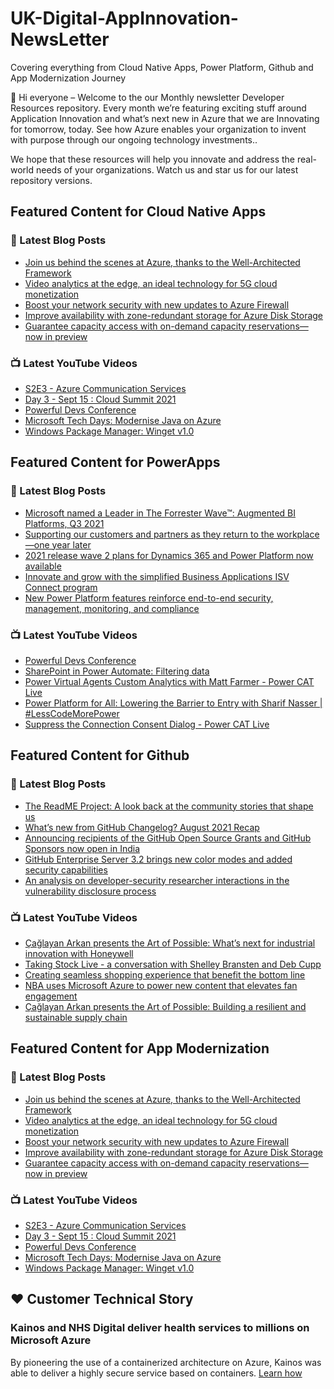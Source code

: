 # UK-Digital-AppInnovation-NewsLetter

Covering everything from Cloud Native Apps, Power Platform, Github and App Modernization Journey

👋 Hi everyone – Welcome to the our Monthly newsletter Developer Resources repository. Every month we’re featuring exciting stuff around Application Innovation and what’s next new in Azure that we are Innovating for tomorrow, today. See how Azure enables your organization to invent with purpose through our ongoing technology investments..


We hope that these resources will help you innovate and address the real-world needs of your organizations. Watch us and star us for our latest repository versions.

## Featured Content for Cloud Native Apps


### 📝 Latest Blog Posts

    
<!-- BLOGCNA:START -->
- [Join us behind the scenes at Azure, thanks to the Well-Architected Framework](https://azure.microsoft.com/blog/join-us-behind-the-scenes-at-azure-thanks-to-the-wellarchitected-framework/)
- [Video analytics at the edge, an ideal technology for 5G cloud monetization](https://azure.microsoft.com/blog/video-analytics-at-the-edge-an-ideal-technology-for-5g-cloud-monetization/)
- [Boost your network security with new updates to Azure Firewall](https://azure.microsoft.com/blog/boost-your-network-security-with-new-updates-to-azure-firewall/)
- [Improve availability with zone-redundant storage for Azure Disk Storage](https://azure.microsoft.com/blog/improve-availability-with-zoneredundant-storage-for-azure-disk-storage/)
- [Guarantee capacity access with on-demand capacity reservations—now in preview](https://azure.microsoft.com/blog/guarantee-capacity-access-with-ondemand-capacity-reservations-now-in-preview/)
<!-- BLOGCNA:END -->

### 📺 Latest YouTube Videos

 
<!-- YOUTUBECNA:START -->
- [S2E3 - Azure Communication Services](https://www.youtube.com/watch?v=0z2UPmm395M)
- [Day 3 - Sept 15 : Cloud Summit 2021](https://www.youtube.com/watch?v=UvhcNpya5Do)
- [Powerful Devs Conference](https://www.youtube.com/watch?v=GAAXdhg4hUI)
- [Microsoft Tech Days: Modernise Java on Azure](https://www.youtube.com/watch?v=rs98ywzLAD8)
- [Windows Package Manager: Winget v1.0](https://www.youtube.com/watch?v=Lk1gbe_JTpY)
<!-- YOUTUBECNA:END -->

##  Featured Content for PowerApps
### 📝 Latest Blog Posts
<!-- BLOGPOWER:START -->
- [Microsoft named a Leader in The Forrester Wave™: Augmented BI Platforms, Q3 2021](https://powerbi.microsoft.com/en-us/blog/microsoft-named-a-leader-in-the-forrester-wave-augmented-bi-platforms-q3-2021/)
- [Supporting our customers and partners as they return to the workplace—one year later](https://cloudblogs.microsoft.com/powerplatform/2021/07/15/supporting-our-customers-and-partners-as-they-return-to-the-workplace-one-year-later/)
- [2021 release wave 2 plans for Dynamics 365 and Power Platform now available](https://cloudblogs.microsoft.com/dynamics365/bdm/2021/07/15/2021-release-wave-2-plans-for-dynamics-365-and-power-platform-now-available/)
- [Innovate and grow with the simplified Business Applications ISV Connect program](https://cloudblogs.microsoft.com/dynamics365/bdm/2021/07/14/innovate-and-grow-with-the-simplified-business-applications-isv-connect-program/)
- [New Power Platform features reinforce end-to-end security, management, monitoring, and compliance](https://cloudblogs.microsoft.com/powerplatform/2021/06/29/new-power-platform-features-reinforce-end-to-end-security-management-monitoring-and-compliance/)
<!-- BLOGPOWER:END -->
 ### 📺 Latest YouTube Videos
    
<!-- YOUTUBEPOWER:START -->
- [Powerful Devs Conference](https://www.youtube.com/watch?v=F5um182cW5o)
- [SharePoint in Power Automate: Filtering data](https://www.youtube.com/watch?v=RzOlShVkNJA)
- [Power Virtual Agents Custom Analytics with Matt Farmer - Power CAT Live](https://www.youtube.com/watch?v=V5rVlv5DkAE)
- [Power Platform for All: Lowering the Barrier to Entry with Sharif Nasser | #LessCodeMorePower](https://www.youtube.com/watch?v=QvTEWM1gDLQ)
- [Suppress the Connection Consent Dialog - Power CAT Live](https://www.youtube.com/watch?v=N0oOW_6JPQs)
<!-- YOUTUBEPOWER:END -->

##  Featured Content for Github
### 📝 Latest Blog Posts
<!-- BLOGGITHUB:START -->
- [The ReadME Project: A look back at the community stories that shape us](https://github.blog/2021-09-14-the-readme-project-a-look-back-community-stories/)
- [What’s new from GitHub Changelog? August 2021 Recap](https://github.blog/2021-09-13-whats-new-from-github-changelog-august-2021-recap/)
- [Announcing recipients of the GitHub Open Source Grants and GitHub Sponsors now open in India](https://github.blog/2021-09-12-recipients-open-source-grants-github-sponsors-india/)
- [GitHub Enterprise Server 3.2 brings new color modes and added security capabilities](https://github.blog/2021-09-09-github-enterprise-server-3-2-color-modes-security/)
- [An analysis on developer-security researcher interactions in the vulnerability disclosure process](https://github.blog/2021-09-09-analysis-developer-security-researcher-interactions-vulnerability-disclosure/)
<!-- BLOGGITHUB:END -->
### 📺 Latest YouTube Videos
<!-- YOUTUBEGITHUB:START -->
- [Çağlayan Arkan presents the Art of Possible: What’s next for industrial innovation with Honeywell](https://www.youtube.com/watch?v=hZKC-V7vQhM)
- [Taking Stock Live - a conversation with Shelley Bransten and Deb Cupp](https://www.youtube.com/watch?v=1aajZBscKy0)
- [Creating seamless shopping experience that benefit the bottom line](https://www.youtube.com/watch?v=6YWoFd2T_KQ)
- [NBA uses Microsoft Azure to power new content that elevates fan engagement](https://www.youtube.com/watch?v=f94aBI4IW5s)
- [Çağlayan Arkan presents the Art of Possible: Building a resilient and sustainable supply chain](https://www.youtube.com/watch?v=TF21O8VfpZI)
<!-- YOUTUBEGITHUB:END -->
##  Featured Content for App Modernization
### 📝 Latest Blog Posts
<!-- BLOGAPPMOD:START -->
- [Join us behind the scenes at Azure, thanks to the Well-Architected Framework](https://azure.microsoft.com/blog/join-us-behind-the-scenes-at-azure-thanks-to-the-wellarchitected-framework/)
- [Video analytics at the edge, an ideal technology for 5G cloud monetization](https://azure.microsoft.com/blog/video-analytics-at-the-edge-an-ideal-technology-for-5g-cloud-monetization/)
- [Boost your network security with new updates to Azure Firewall](https://azure.microsoft.com/blog/boost-your-network-security-with-new-updates-to-azure-firewall/)
- [Improve availability with zone-redundant storage for Azure Disk Storage](https://azure.microsoft.com/blog/improve-availability-with-zoneredundant-storage-for-azure-disk-storage/)
- [Guarantee capacity access with on-demand capacity reservations—now in preview](https://azure.microsoft.com/blog/guarantee-capacity-access-with-ondemand-capacity-reservations-now-in-preview/)
<!-- BLOGAPPMOD:END -->
### 📺 Latest YouTube Videos
<!-- YOUTUBEAPPMOD:START -->
- [S2E3 - Azure Communication Services](https://www.youtube.com/watch?v=0z2UPmm395M)
- [Day 3 - Sept 15 : Cloud Summit 2021](https://www.youtube.com/watch?v=UvhcNpya5Do)
- [Powerful Devs Conference](https://www.youtube.com/watch?v=GAAXdhg4hUI)
- [Microsoft Tech Days: Modernise Java on Azure](https://www.youtube.com/watch?v=rs98ywzLAD8)
- [Windows Package Manager: Winget v1.0](https://www.youtube.com/watch?v=Lk1gbe_JTpY)
<!-- YOUTUBEAPPMOD:END -->


## ♥️ Customer Technical Story 

### Kainos and NHS Digital deliver health services to millions on Microsoft Azure

By pioneering the use of a containerized architecture on Azure, Kainos was able to deliver a highly secure service based on containers. [Learn how](https://customers.microsoft.com/en-us/story/1368348549535774520-kainos-and-nhs-digital-deliver-health-services-to-millions-on-microsoft-azure)

